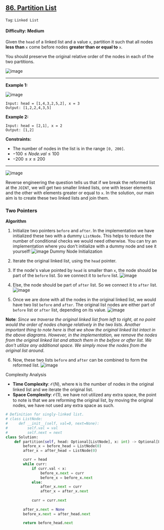 ## [86. Partition List](https://leetcode.com/problems/partition-list/)

```Tag```: ```Linked List```

#### Difficulty: Medium

Given the ```head``` of a linked list and a value ```x```, partition it such that all nodes __less than__ ```x``` come before nodes __greater than or equal to__ ```x```.

You should preserve the original relative order of the nodes in each of the two partitions.

![image](https://github.com/quananhle/Python/assets/35042430/3b810ef5-c261-4095-841a-6d132408ec0d)

---

__Example 1:__

![image](https://assets.leetcode.com/uploads/2021/01/04/partition.jpg)
```
Input: head = [1,4,3,2,5,2], x = 3
Output: [1,2,2,4,3,5]
```

__Example 2:__
```
Input: head = [2,1], x = 2
Output: [1,2]
```

__Constraints:__

- The number of nodes in the list is in the range ```[0, 200]```.
- $-100 \le Node.val \le 100$
- $-200 \le x \le 200$

---

![image](https://leetcode.com/problems/partition-list/Figures/86/86_Partition_List_1.png)

Reverse engineering the question tells us that if we break the reformed list at the ```JOINT```, we will get two smaller linked lists, one with lesser elements and the other with elements greater or equal to ```x```. In the solution, our main aim is to create these two linked lists and join them.

### Two Pointers

__Algorithm__

1. Initialize two pointers ```before``` and ```after```. In the implementation we have initialized these two with a dummy ```ListNode```. This helps to reduce the number of conditional checks we would need otherwise. You can try an implementation where you don't initialize with a dummy node and see it yourself!
![image](https://leetcode.com/problems/partition-list/Figures/86/86_Partition_List_2.png)
Dummy Node Initialization

2. Iterate the original linked list, using the ```head``` pointer.

3. If the node's value pointed by ```head``` is smaller than ```x```, the node should be part of the ```before``` list. So we connect it to ```before``` list.
![image](https://leetcode.com/problems/partition-list/Figures/86/86_Partition_List_3.png)

4. Else, the node should be part of ```after``` list. So we connect it to ```after``` list.
![image](https://leetcode.com/problems/partition-list/Figures/86/86_Partition_List_4.png)

5. Once we are done with all the nodes in the original linked list, we would have two list ```before``` and ```after```. The original list nodes are either part of ```before``` list or ```after``` list, depending on its value.
![image](https://leetcode.com/problems/partition-list/Figures/86/86_Partition_List_5.png)

__Note__: _Since we traverse the original linked list from left to right, at no point would the order of nodes change relatively in the two lists. Another important thing to note here is that we show the original linked list intact in the above diagrams. However, in the implementation, we remove the nodes from the original linked list and attach them in the before or after list. We don't utilize any additional space. We simply move the nodes from the original list around_.

6. Now, these two lists ```before``` and ```after``` can be combined to form the reformed list.
![image](https://leetcode.com/problems/partition-list/Figures/86/86_Partition_List_6.png)

Complexity Analysis

- __Time Complexity__: $\mathcal{O}(N)$, where ```N``` is the number of nodes in the original linked list and we iterate the original list.
- __Space Complexity__: $\mathcal{O}(1)$, we have not utilized any extra space, the point to note is that we are reforming the original list, by moving the original nodes, we have not used any extra space as such.

```Python
# Definition for singly-linked list.
# class ListNode:
#     def __init__(self, val=0, next=None):
#         self.val = val
#         self.next = next
class Solution:
    def partition(self, head: Optional[ListNode], x: int) -> Optional[ListNode]:
        before_x = before_head = ListNode(0)
        after_x = after_head = ListNode(0)

        curr = head
        while curr:
            if curr.val < x:
                before_x.next = curr
                before_x = before_x.next
            else:
                after_x.next = curr
                after_x = after_x.next
            
            curr = curr.next
        
        after_x.next = None
        before_x.next = after_head.next

        return before_head.next
```

